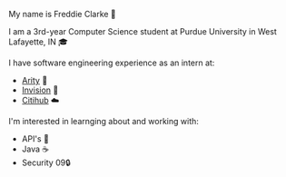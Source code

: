 My name is Freddie Clarke 👋

I am a 3rd-year Computer Science student at Purdue University in West Lafayette, IN 🎓

I have software engineering experience as an intern at:

*   [Arity](https://www.arity.com) 🚗
*   [Invision](https://www.invisionapp.com) 🎨
*   [Citihub](https://www.citihub.com) ☁️

I'm interested in learnging about and working with:

*   API's 📡
*   Java ☕
*   Security 09🔒
